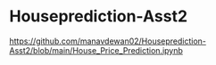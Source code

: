 # Houseprediction-Asst2
https://github.com/manavdewan02/Houseprediction-Asst2/blob/main/House_Price_Prediction.ipynb
